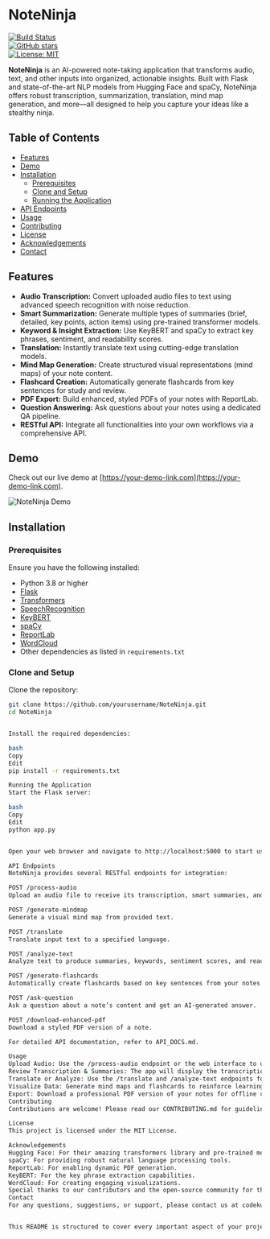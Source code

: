 # NoteNinja

[![Build Status](https://img.shields.io/travis/yourusername/NoteNinja.svg?style=flat)](https://travis-ci.com/yourusername/NoteNinja)  
[![GitHub stars](https://img.shields.io/github/stars/yourusername/NoteNinja.svg?style=social)](https://github.com/yourusername/NoteNinja/stargazers)  
[![License: MIT](https://img.shields.io/badge/License-MIT-yellow.svg)](LICENSE)

**NoteNinja** is an AI-powered note-taking application that transforms audio, text, and other inputs into organized, actionable insights. Built with Flask and state-of-the-art NLP models from Hugging Face and spaCy, NoteNinja offers robust transcription, summarization, translation, mind map generation, and more—all designed to help you capture your ideas like a stealthy ninja.

## Table of Contents

- [Features](#features)
- [Demo](#demo)
- [Installation](#installation)
  - [Prerequisites](#prerequisites)
  - [Clone and Setup](#clone-and-setup)
  - [Running the Application](#running-the-application)
- [API Endpoints](#api-endpoints)
- [Usage](#usage)
- [Contributing](#contributing)
- [License](#license)
- [Acknowledgements](#acknowledgements)
- [Contact](#contact)

## Features

- **Audio Transcription:** Convert uploaded audio files to text using advanced speech recognition with noise reduction.
- **Smart Summarization:** Generate multiple types of summaries (brief, detailed, key points, action items) using pre-trained transformer models.
- **Keyword & Insight Extraction:** Use KeyBERT and spaCy to extract key phrases, sentiment, and readability scores.
- **Translation:** Instantly translate text using cutting-edge translation models.
- **Mind Map Generation:** Create structured visual representations (mind maps) of your note content.
- **Flashcard Creation:** Automatically generate flashcards from key sentences for study and review.
- **PDF Export:** Build enhanced, styled PDFs of your notes with ReportLab.
- **Question Answering:** Ask questions about your notes using a dedicated QA pipeline.
- **RESTful API:** Integrate all functionalities into your own workflows via a comprehensive API.

## Demo

Check out our live demo at [https://your-demo-link.com](https://your-demo-link.com).

![NoteNinja Demo](Screenshot_2025-02-02_093719.png)


## Installation

### Prerequisites

Ensure you have the following installed:
- Python 3.8 or higher
- [Flask](https://flask.palletsprojects.com/)
- [Transformers](https://huggingface.co/transformers/)
- [SpeechRecognition](https://pypi.org/project/SpeechRecognition/)
- [KeyBERT](https://pypi.org/project/keybert/)
- [spaCy](https://spacy.io/)
- [ReportLab](https://www.reportlab.com/)
- [WordCloud](https://pypi.org/project/wordcloud/)
- Other dependencies as listed in `requirements.txt`

### Clone and Setup

Clone the repository:

```bash
git clone https://github.com/yourusername/NoteNinja.git
cd NoteNinja


Install the required dependencies:

bash
Copy
Edit
pip install -r requirements.txt

Running the Application
Start the Flask server:

bash
Copy
Edit
python app.py


Open your web browser and navigate to http://localhost:5000 to start using NoteNinja.

API Endpoints
NoteNinja provides several RESTful endpoints for integration:

POST /process-audio
Upload an audio file to receive its transcription, smart summaries, and key insights.

POST /generate-mindmap
Generate a visual mind map from provided text.

POST /translate
Translate input text to a specified language.

POST /analyze-text
Analyze text to produce summaries, keywords, sentiment scores, and readability metrics.

POST /generate-flashcards
Automatically create flashcards based on key sentences from your notes.

POST /ask-question
Ask a question about a note’s content and get an AI-generated answer.

POST /download-enhanced-pdf
Download a styled PDF version of a note.

For detailed API documentation, refer to API_DOCS.md.

Usage
Upload Audio: Use the /process-audio endpoint or the web interface to upload an audio file.
Review Transcription & Summaries: The app will display the transcription, multiple summaries, and extracted insights.
Translate or Analyze: Use the /translate and /analyze-text endpoints for additional text processing.
Visualize Data: Generate mind maps and flashcards to reinforce learning or plan projects.
Export: Download a professional PDF version of your notes for offline use or sharing.
Contributing
Contributions are welcome! Please read our CONTRIBUTING.md for guidelines on how to get started, report issues, or submit pull requests.

License
This project is licensed under the MIT License.

Acknowledgements
Hugging Face: For their amazing transformers library and pre-trained models.
spaCy: For providing robust natural language processing tools.
ReportLab: For enabling dynamic PDF generation.
KeyBERT: For the key phrase extraction capabilities.
WordCloud: For creating engaging visualizations.
Special thanks to our contributors and the open-source community for their invaluable support.
Contact
For any questions, suggestions, or support, please contact us at codekundan01@gmail.com


This README is structured to cover every important aspect of your project—from features and installation to API details and contribution guidelines—making it a comprehensive guide for users and potential collaborators. Feel free to customize any section to better fit your project's specifics!

